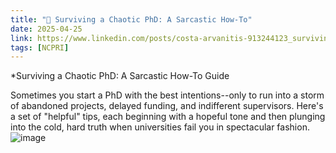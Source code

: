 ```yaml
---
title: "🚪 Surviving a Chaotic PhD: A Sarcastic How-To"
date: 2025-04-25
link: https://www.linkedin.com/posts/costa-arvanitis-913244123_surviving-a-chaotic-phd-a-sarcastic-how-to-activity-7314589946219020288-T6Kc
tags: [NCPRI]
---
```


*Surviving a Chaotic PhD: A Sarcastic How-To Guide

Sometimes you start a PhD with the best intentions--only to run into a storm of abandoned projects, delayed funding, and indifferent supervisors. Here's a set of "helpful" tips, each beginning with a hopeful tone and then plunging into the cold, hard truth when universities fail you in spectacular fashion.
![image](https://github.com/user-attachments/assets/da5d748e-7e48-4841-b044-bb68242622ab)
